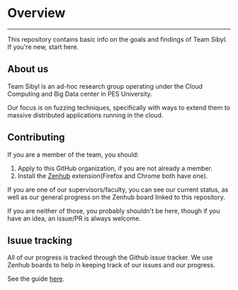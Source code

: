 # Overview
---
This repository contains basic info on the goals and findings of Team Sibyl.
If you're new, start here.

## About us
Team Sibyl is an ad-hoc research group operating under the Cloud Computing and Big Data center in PES University.

Our focus is on fuzzing techniques, specifically with ways to extend them to massive distributed applications running in the cloud.

## Contributing
If you are a member of the team, you should:
1. Apply to this GitHub organization, if you are not already a member.
2. Install the [Zenhub](https://www.zenhub.com/) extension(Firefox and Chrome both have one).

If you are one of our supervisors/faculty, you can see our current status, as well as our general progress on the Zenhub board linked to this repository.

If you are neither of those, you probably shouldn't be here, though if you have an idea, an issue/PR is always welcome.

## Isuue tracking
All of our progress is tracked through the Github issue tracker.
We use Zenhub boards to help in keeping track of our issues and our progress.

See the guide [here](ISSUES.md).
